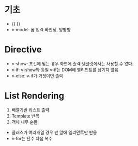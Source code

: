 # 기초
* {{ }}
* v-model: 폼 입력 바인딩, 양방향

# Directive
* v-show: 조건에 맞는 경우 화면에 출력
  템플릿에서는 사용할 수 없다.
* v-if: v-show와 동일
  v-if는 DOM에 엘리먼트를 남기지 않음
* v-else: v-if가 거짓이면 출력

# List Rendering
1. 배열기반 리스트 출력
2. Template 반복
3. 객체 내무 순환

* 클래스가 여러개일 경우 맨 앞에 엘리먼트만 반응
* v-for는 단수 다음 복수

